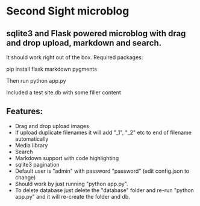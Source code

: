# Second Sight microblog
## sqlite3 and Flask powered microblog with drag and drop upload, markdown and search.

It should work right out of the box.
Required packages:

pip install flask markdown pygments

Then run python app.py

Included a test site.db with some filler content

## Features:
* Drag and drop upload images
* If upload duplicate filenames it will add "_1", "_2" etc to end of filename automatically
* Media library
* Search
* Markdown support with code highlighting
* sqlite3 pagination
* Default user is "admin" with password "password" (edit config.json to change)
* Should work by just running "python app.py".
* To delete database just delete the "database" folder and re-run "python app.py" and it will re-create the folder and db.
